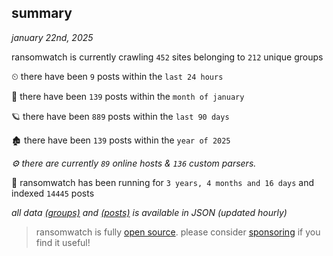 
## summary
_january 22nd, 2025_

ransomwatch is currently crawling `452` sites belonging to `212` unique groups

⏲ there have been `9` posts within the `last 24 hours`

🦈 there have been `139` posts within the `month of january`

🪐 there have been `889` posts within the `last 90 days`

🏚 there have been `139` posts within the `year of 2025`

_⚙️ there are currently `89` online hosts & `136` custom parsers._

🦕 ransomwatch has been running for `3 years, 4 months and 16 days` and indexed `14445` posts

_all data  [(groups)](http://ransomwhat.telemetry.ltd/groups) and [(posts)](http://ransomwhat.telemetry.ltd/posts) is available in JSON (updated hourly)_

> ransomwatch is fully [open source](https://github.com/joshhighet/ransomwatch#ransomwatch--). please consider [sponsoring](https://github.com/sponsors/joshhighet) if you find it useful!
